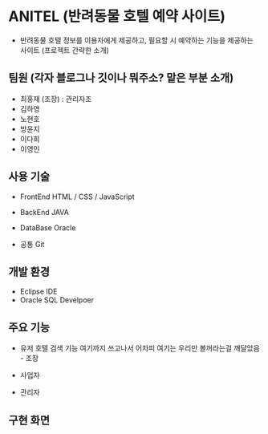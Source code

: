 # ANITEL (반려동물 호텔 예약 사이트)
  - 반려동물 호텔 정보를 이용자에게 제공하고, 필요할 시 예약하는 기능을 제공하는 사이트 (프로젝트 간략한 소개)
  
## 팀원 (각자 블로그나 깃이나 뭐주소? 맡은 부분 소개)
  - 최홍재 (조장) : 관리자조
  - 김하영
  - 노현호
  - 방윤지
  - 이다희
  - 이영인

## 사용 기술
  - FrontEnd
    HTML / CSS / JavaScript
    
  - BackEnd
    JAVA 
    
  - DataBase
    Oracle
    
  - 공통
    Git
   
## 개발 환경
  - Eclipse IDE
  - Oracle SQL Develpoer

## 주요 기능
  - 유저
  호텔 검색 기능
  여기까지 쓰고나서 어차피 여기는 우리만 볼꺼라는걸 깨달았음 - 조장

  - 사업자
  - 관리자
## 구현 화면
